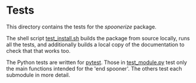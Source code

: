 # Tests

This directory contains the tests for the *spoonerize* package.

The shell script [test_install.sh](test_install.sh) builds the package from source locally, runs all the tests, and additionally builds a local copy of the documentation to check that that works too.

The Python tests are written for [pytest](https://docs.pytest.org). Those in [test_module.py](test_module.py) test only the main functions intended for the 'end spooner'. The others test each submodule in more detail.
